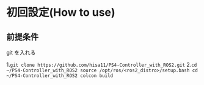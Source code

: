 # 初回設定(How to use)
## 前提条件
git を入れる

1.`git clone https://github.com/hisa11/PS4-Controller_with_ROS2.git`
2.`cd ~/PS4-Controller_with_ROS2
  source /opt/ros/<ros2_distro>/setup.bash
  cd ~/PS4-Controller_with_ROS2
  colcon build`
